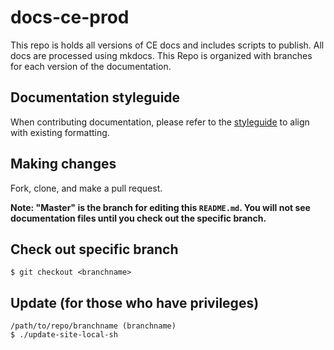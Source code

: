 # docs-ce-prod 

This repo is holds all versions of CE docs and includes scripts to publish.  All docs are processed using mkdocs. This Repo is organized with branches for each version of the documentation.

## Documentation styleguide 

When contributing documentation, please refer to the [styleguide](https://github.com/GluuFederation/docs-style-guide) to align with existing formatting. 

## Making changes
Fork, clone, and make a pull request.

**Note: "Master" is the branch for editing this `README.md`.  You will not see documentation files until you check out the specific branch.**


## Check out specific branch

`$ git checkout <branchname>`

## Update (for those who have privileges)

```
/path/to/repo/branchname (branchname)
$ ./update-site-local-sh
```

